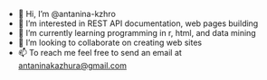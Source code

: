 - 👋 Hi, I’m @antanina-kzhro
- 👀 I’m interested in REST API documentation, web pages building
- 🌱 I’m currently learning programming in r, html, and data mining
- 💞️ I’m looking to collaborate on creating web sites 
- 📫 To reach me feel free to send an email at antaninakazhura@gmail.com

<!---
antanina-kzhro/antanina-kzhro is a ✨ special ✨ repository because its `README.md` (this file) appears on your GitHub profile.
You can click the Preview link to take a look at your changes.
--->
